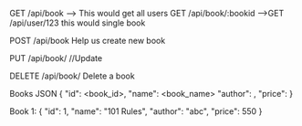 GET /api/book --> This would get all users
GET /api/book/:bookid -->GET /api/user/123 this would single book

POST /api/book  Help us create new book

PUT /api/book/<userid> //Update 

DELETE /api/book/<userid> Delete a book

Books JSON
{
    "id": <book_id>,
    "name": <book_name>
    "author": <author>,
    "price": <price>
}

Book 1:
{
    "id": 1,
    "name": "101 Rules",
    "author": "abc",
    "price": 550
}